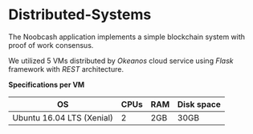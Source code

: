 # Distributed-Systems

The Noobcash application implements a simple blockchain system with proof of work consensus.

We utilized 5 VMs distributed by *Okeanos* cloud service using *Flask* framework with *REST* architecture.

**Specifications per VM**

|OS | CPUs |RAM |Disk space|  
|----|-----|-------| ------|   
|Ubuntu 16.04 LTS (Xenial)| 2 | 2GB|30GB|




